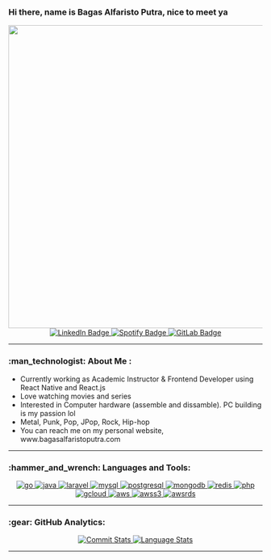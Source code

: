 <h3 align="left">Hi there, name is Bagas Alfaristo Putra, nice to meet ya</h3>
<div align="center">
  <img src="https://i.imgur.com/GPKodlO_d.webp?maxwidth=760&fidelity=grand" width="600em"/>
  <div>
    <a href="https://www.linkedin.com/in/bagasalfaristoputra/">
      <img src="https://img.shields.io/badge/LinkedIn-blue?style=for-the-badge&logo=linkedin&logoColor=white&color=black" alt="LinkedIn Badge"/>
    </a>
    <a href="https://stackoverflow.com/users/13419480/bagasalfaristoputra">
      <img src="https://img.shields.io/badge/StackOverflow-red?style=for-the-badge&logo=stackoverflow&logoColor=white&color=black" alt="Spotify Badge"/>
    </a>
    <a href="https://gitlab.com/bagasalfaristoputra">
      <img src="https://img.shields.io/badge/GitLab-black?style=for-the-badge&logo=gitlab&logoColor=white&color=black" alt="GitLab Badge"/>
    </a>
  </div>
  <img src="https://komarev.com/ghpvc/?username=bagasalfaristoputra&style=flat-square&color=blue" alt=""/>
</div>
  
---

<h3 align="left">:man_technologist: About Me :</h3>
<div align="left">
  <ul>
    <li>Currently working as Academic Instructor & Frontend Developer using React Native and React.js</li>
    <li>Love watching movies and series</li>
    <li>Interested in Computer hardware (assemble and dissamble). PC building is my passion lol</li>
    <li>Metal, Punk, Pop, JPop, Rock, Hip-hop</li>
    <li>You can reach me on my personal website, www.bagasalfaristoputra.com</li>
  </ul>
</div>

---

<h3 align="left">:hammer_and_wrench: Languages and Tools:</h3>
<div align="center"> 
  <a href="https://go.dev/" target="_blank" rel="noreferrer"> 
    <img src="https://img.shields.io/badge/-go-00ADD8?style=for-the-badge&logo=go&logoColor=white&color=black" alt="go"/> 
  </a>  
  <a href="https://go.dev/" target="_blank" rel="noreferrer"> 
    <img src="https://img.shields.io/badge/-Java-ED8B00?style=for-the-badge&logo=openjdk&logoColor=white&color=black" alt="java"/> 
  </a>
  <a href="https://laravel.com/" target="_blank" rel="noreferrer"> 
    <img src="https://img.shields.io/badge/laravel-%23FF2D20.svg?style=for-the-badge&logo=laravel&logoColor=white&color=black" alt="laravel"/> 
  </a> 
  <a href="https://www.mysql.com/" target="_blank" rel="noreferrer"> 
    <img src="https://img.shields.io/badge/mysql-%2300f.svg?style=for-the-badge&logo=mysql&logoColor=white&color=black" alt="mysql"/> 
  </a>
  <a href="https://www.mysql.com/" target="_blank" rel="noreferrer"> 
    <img src="https://img.shields.io/badge/PostgreSQL-316192?style=for-the-badge&logo=postgresql&logoColor=white&color=black" alt="postgresql"/> 
  </a>
  <a href="https://www.mongodb.com/" target="_blank" rel="noreferrer"> 
    <img src="https://img.shields.io/badge/MongoDB-%234ea94b.svg?style=for-the-badge&logo=mongodb&logoColor=white&color=black" alt="mongodb"/> 
  </a> 
  <a href="https://www.mongodb.com/" target="_blank" rel="noreferrer"> 
    <img src="https://img.shields.io/badge/redis-DC382D?style=for-the-badge&logo=redis&logoColor=white&color=black" alt="redis"/> 
  </a>
  <a href="https://www.php.net" target="_blank" rel="noreferrer"> 
    <img src="https://img.shields.io/badge/php-%23777BB4.svg?style=for-the-badge&logo=php&logoColor=white&color=black" alt="php"/> 
  </a> 
  <a href="https://cloud.google.com/" target="_blank" rel="noreferrer"> 
    <img src="https://img.shields.io/badge/-google%20cloud-4285F4?style=for-the-badge&logo=google-cloud&logoColor=white&color=black" alt="gcloud"/> 
  </a>
  <a href="https://cloud.google.com/" target="_blank" rel="noreferrer"> 
    <img src="https://img.shields.io/badge/-amazon%20aws-232F3E?style=for-the-badge&logo=amazon-aws&logoColor=white&color=black" alt="aws"/> 
  </a>
  <a href="https://cloud.google.com/" target="_blank" rel="noreferrer"> 
    <img src="https://img.shields.io/badge/-amazon%20s3-569A31?style=for-the-badge&logo=amazon-s3&logoColor=white&color=black" alt="awss3"/> 
  </a>
  <a href="https://cloud.google.com/" target="_blank" rel="noreferrer"> 
    <img src="https://img.shields.io/badge/-amazon%20rds-527FFF?style=for-the-badge&logo=amazon-rds&logoColor=white&color=black" alt="awsrds"/> 
  </a>
</div>

---

<h3 align="left">:gear: GitHub Analytics:</h3>
<div align="center">
  <a href="https://github.com/bagasalfaristo">
    <img src="https://github-readme-stats.vercel.app/api?username=bagasalfaristo&show_icons=true&include_all_commits=true&count_private=true&bg_color=000&title_color=fff&text_color=fff&icon_color=fff" alt="Commit Stats"/>
  </a>
  <a href="https://github.com/bagasalfaristo">
    <img src="https://github-readme-stats.vercel.app/api/top-langs/?username=bagasalfaristo&layout=compact&langs_count=8&bg_color=000&title_color=fff&text_color=fff" alt="Language Stats"/>
  </a>
</div>

---
